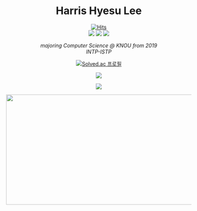 <div align="center">
  <h1>Harris Hyesu Lee</h1>
  
  [![Hits](https://hits.seeyoufarm.com/api/count/incr/badge.svg?url=https%3A%2F%2Fgithub.com%2FSallyrideauto%2F&count_bg=%23000000&title_bg=%23000000&icon=github.svg&icon_color=%23E7E7E7&title=hits&edge_flat=true)](https://github.com/Sallyrideauto)<br>
  <a href="https://velog.io/@sallyrideauto" target="_blank"><img src="https://img.shields.io/badge/Velog-20C997?style=flat-square&logo=Velog&logoColor=ffffff"></a> <a href="http://www.linkedin.com/in/harrishlee" target="_blank"><img src="https://img.shields.io/badge/LinkedIn-0A66C2?style=flat-square&logo=LinkedIn&logoColor=ffffff"></a> <a href="https://twitter.com/varsity_sally" target="_blank"><img src="https://img.shields.io/badge/X-000000?style=flat-square&logo=x&logoColor=ffffff"/></a><p>
  <i>majoring Computer Science @ KNOU from 2019<br>
    INTP-ISTP</i><p>
  [![Solved.ac
프로필](http://mazassumnida.wtf/api/v2/generate_badge?boj=riru16)](https://solved.ac/riru16)<p>
 <img src="http://mazandi.herokuapp.com/api?handle=riru16&theme=dark"/><p>
 [![](https://banner.codetree.ai/v1/banner/riru16)](https://www.codetree.ai/profiles/riru16)

<a href="https://github.com/devxb/gitanimals">
<img
  src="https://render.gitanimals.org/farms/Sallyrideauto"
  width="600"
  height="300"
/>
</a>
 
</div>
